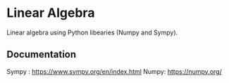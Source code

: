 # Linear Algebra
Linear algebra using Python libearies (Numpy and Sympy).


## Documentation
Sympy : https://www.sympy.org/en/index.html
Numpy: https://numpy.org/

